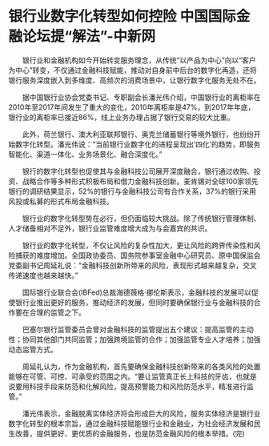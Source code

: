 # 银行业数字化转型如何控险 中国国际金融论坛提“解法”-中新网

　　银行业和金融机构如今开始转变服务理念，从传统“以产品为中心”向以“客户为中心”转变，不仅通过金融科技赋能，推动对自身前中后台的数字化再造，还将银行服务深度嵌入到多维度、高频次的消费场景中，让银行数字化服务无处不在。

　　据中国银行业协会党委书记、专职副会长潘光伟介绍，中国银行业的离柜率在2010年至2017年间发生了重大的变化，2010年离柜率是47%，到2017年年底，银行业的离柜率已接近86%，线上业务办理占据了银行交易的较大比重。

　　此外，荷兰银行、澳大利亚联邦银行、奥克兰储蓄银行等境外银行，也纷纷开始数字化转型。潘光伟说：“当前银行业数字化的进程呈现出‘四化’的趋势，即服务智能化、渠道一体化、业务场景化、融合深度化。”

　　银行的数字化转型也促使其与金融科技公司展开深度融合，银行通过收购、投资、战略合作等多种形式积极布局和借力金融科技创新。麦肯锡对全球100家领先银行的调研结果显示，52%的银行与金融科技公司有合作关系，37%的银行采用风投或私募的形式布局金融科技。

　　银行业的数字化转型势在必行，但仍面临较大挑战。除了传统银行管理体制、人才储备相对不足外，银行业监管难度增大成为与会嘉宾的共识。

　　银行业的数字化转型，不仅让风险的复杂性加大，更让风险的跨界传染性和风险捕获的难度增加。全国政协委员、国务院参事室金融中心研究员、原中国保监会党委副书记周延礼说：“金融科技创新所带来的风险，表现形式越来越复杂，交叉传递速度也越来越快。”

　　国际银行业联合会(IBFed)总裁海德薇格·挪伦斯表示，金融科技的发展可以促使银行业推出更好的服务，推动经济的发展，但同时要确保银行业与金融科技的合作要在合理的监管之下。

　　巴塞尔银行监管委员会曾对金融科技的监管提出五个建议：提高监管的主动性；协同其他部门共同监管；加强跨境监管的合作；加强监管专业人才培养；加强动态监管方式。

　　周延礼认为，作为金融机构，首先要确保金融科技创新带来的各类风险的处置能够在可管、可控、可承受的范围之内。“要让监管真正长上科技的牙齿，也就是说要用科技手段来防范和化解风险，提高预警能力和风险防范水平，精准进行监管。”

　　潘光伟表示，金融脱离实体经济将会形成巨大的风险，服务实体经济是银行业数字化转型的根本宗旨，通过金融科技赋能银行业和金融业，为社会经济发展和民生改善，提供更好、更优质的金融服务，也是防范金融风险的根本举措。(完)
